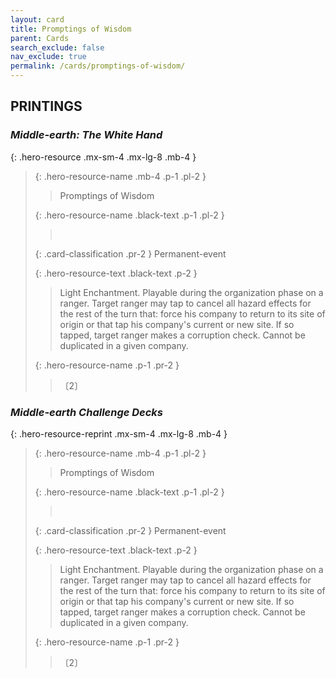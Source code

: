 ```yaml
---
layout: card
title: Promptings of Wisdom
parent: Cards
search_exclude: false
nav_exclude: true
permalink: /cards/promptings-of-wisdom/
---
```


## PRINTINGS


### _Middle-earth: The White Hand_

{: .hero-resource .mx-sm-4 .mx-lg-8 .mb-4 }
> {: .hero-resource-name .mb-4 .p-1 .pl-2 }
> > <div class="card-mp"></div>
> > <div class="card-name">Promptings of Wisdom</div>
>
> {: .hero-resource-name .black-text .p-1 .pl-2 }
> > &nbsp;
>
> {: .card-classification .pr-2 }
> Permanent-event
>
> {: .hero-resource-text .black-text .p-2 }
> > Light Enchantment. Playable during the organization phase on a ranger. Target ranger may tap to cancel all hazard effects for the rest of the turn that: force his company to return to its site of origin or that tap his company's current or new site. If so tapped, target ranger makes a corruption check. Cannot be duplicated in a given company. 
> 
> {: .hero-resource-name .p-1 .pr-2 }
> > <div class="card-shield"></div>
> > <div class="card-corruption">〔2〕</div>

### _Middle-earth Challenge Decks_

{: .hero-resource-reprint .mx-sm-4 .mx-lg-8 .mb-4 }
> {: .hero-resource-name .mb-4 .p-1 .pl-2 }
> > <div class="card-mp"></div>
> > <div class="card-name">Promptings of Wisdom</div>
>
> {: .hero-resource-name .black-text .p-1 .pl-2 }
> > &nbsp;
>
> {: .card-classification .pr-2 }
> Permanent-event
>
> {: .hero-resource-text .black-text .p-2 }
> > Light Enchantment. Playable during the organization phase on a ranger. Target ranger may tap to cancel all hazard effects for the rest of the turn that: force his company to return to its site of origin or that tap his company's current or new site. If so tapped, target ranger makes a corruption check. Cannot be duplicated in a given company. 
> 
> {: .hero-resource-name .p-1 .pr-2 }
> > <div class="card-shield"></div>
> > <div class="card-corruption">〔2〕</div>
